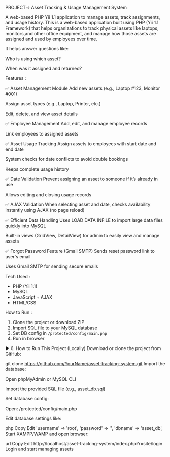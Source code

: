 PROJECT=> Asset Tracking & Usage Management System

A web-based PHP Yii 1.1 application to manage assets, track assignments, 
and usage history.
This is a web-based application built using PHP (Yii 1.1 Framework) that 
helps organizations to track physical assets like laptops, monitors,and other office equipment, 
and manage how those assets are assigned and used by employees over time.

It helps answer questions like:

Who is using which asset?

When was it assigned and returned?


Features :

✅ Asset Management Module
Add new assets (e.g., Laptop #123, Monitor #001)

Assign asset types (e.g., Laptop, Printer, etc.)

Edit, delete, and view asset details

✅ Employee Management
Add, edit, and manage employee records

Link employees to assigned assets

✅ Asset Usage Tracking
Assign assets to employees with start date and end date

System checks for date conflicts to avoid double bookings

Keeps complete usage history

✅ Date Validation
Prevent assigning an asset to someone if it’s already in use

Allows editing and closing usage records

✅ AJAX Validation
When selecting asset and date, checks availability instantly using AJAX (no page reload)

✅ Efficient Data Handling
Uses LOAD DATA INFILE to import large data files quickly into MySQL

Built-in views (GridView, DetailView) for admin to easily view and manage assets

✅ Forgot Password Feature (Gmail SMTP)
Sends reset password link to user's email

Uses Gmail SMTP for sending secure emails



Tech Used :

- PHP (Yii 1.1)
- MySQL
- JavaScript + AJAX
- HTML/CSS

How to Run :

1. Clone the project or download ZIP
2. Import SQL file to your MySQL database
3. Set DB config in `/protected/config/main.php`
4. Run in browser 


▶️ 6. How to Run This Project (Locally)
Download or clone the project from GitHub:

git clone https://github.com/YourName/asset-tracking-system.git
Import the database:

Open phpMyAdmin or MySQL CLI

Import the provided SQL file (e.g., asset_db.sql)

Set database config:

Open: /protected/config/main.php

Edit database settings like:

php
Copy
Edit
'username' => 'root',
'password' => '',
'dbname' => 'asset_db',
Start XAMPP/WAMP and open browser:

url
Copy
Edit
http://localhost/asset-tracking-system/index.php?r=site/login
Login and start managing assets 



